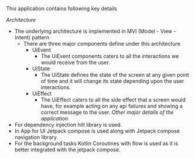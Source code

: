 This application contains following key details

*Architecture*

- The underlying architecture is implemented in MVI (Model - View - Intent) pattern
    - There are three major components define under this architecture
      - UiEvent
        - The UiEvent components caters to all the interactions we would receive from the user.
      - UiState
        - The UiState defines the state of the screen at any given point of time and it will change its state depending upon the user interactions.
      - UiEffect
        - The UiEffect caters to all the side effect that a screen would have, for example acting on any api failures and showing a correct message to the user.
*Other major details of the application* 
- For dependency injection hilt library is used.
- In App for UI Jetpack compose is used along with Jetpack compose navigation library.
- For the background tasks Kotlin Coroutines with flow is used as it is better integrated with the jetpack compose.
